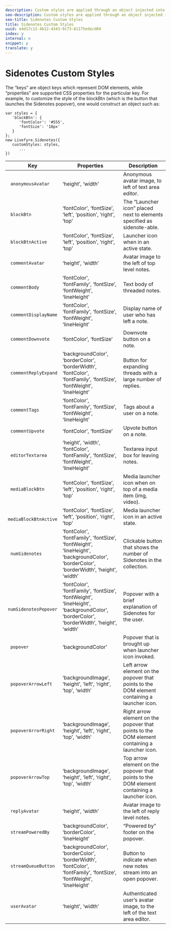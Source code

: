 ```yaml
---
description: Custom styles are applied through an object injected into the Sidenotes constructor.
seo-description: Custom styles are applied through an object injected into the Sidenotes constructor.
seo-title: Sidenotes Custom Styles
title: Sidenotes Custom Styles
uuid: e4d17c12-4b12-4343-9c73-81175edecd04
index: y
internal: n
snippet: y
translate: y
---
```


# Sidenotes Custom Styles


<a id="section_thp_wtv_sy"></a>

The “keys” are object keys which represent DOM elements, while “properties” are supported CSS properties for the particular key. For example, to customize the style of the blockBtn (which is the button that launches the Sidenotes popover), one would construct an object such as:

```
var styles = { 
   'blockBtn': { 
      'fontColor': '#555', 
      'fontSize': '18px' 
   } 
}; 
new Livefyre.Sidenotes({ 
   customStyles: styles, 
      ...  
})
```

|  **Key** | **Properties** | Description  |
|---|---|---|
|  ` anonymousAvatar`  | ‘height’, ‘width’  | Anonymous avatar image, to left of text area editor.  |
|  ` blockBtn`  | ‘fontColor’, ‘fontSize’, ‘left’, ‘position’, ‘right’, ‘top’  | The “Launcher icon” placed next to elements specified as sidenote-able.  |
|  ` blockBtnActive`  | ‘fontColor’, ‘fontSize’, ‘left’, ‘position’, ‘right’, ‘top’  | Launcher icon when in an active state.  |
|  ` commentAvatar`  | ‘height’, ‘width’  | Avatar image to the left of top level notes.  |
|  ` commentBody`  | ‘fontColor’, ‘fontFamily’, ‘fontSize’, ‘fontWeight’, ‘lineHeight’  | Text body of threaded notes.  |
|  ` commentDisplayName`  | ‘fontColor’, ‘fontFamily’, ‘fontSize’, ‘fontWeight’, ‘lineHeight’  | Display name of user who has left a note.  |
|  ` commentDownvote`  | ‘fontColor’, ‘fontSize’  | Downvote button on a note.  |
|  ` commentReplyExpand`  | ‘backgroundColor’, ‘borderColor’, ‘borderWidth’, ‘fontColor’, ‘fontFamily’, ‘fontSize’, ‘fontWeight’, ‘lineHeight’  | Button for expanding threads with a large number of replies.  |
|  ` commentTags`  | ‘fontColor’, ‘fontFamily’, ‘fontSize’, ‘fontWeight’, ‘lineHeight’  | Tags about a user on a note.  |
|  ` commentUpvote`  | ‘fontColor’, ‘fontSize’  | Upvote button on a note.  |
|  ` editorTextarea`  | ‘height’, ‘width’, ‘fontColor’, ‘fontFamily’, ‘fontSize’, ‘fontWeight’, ‘lineHeight’  | Textarea input box for leaving notes.  |
|  ` mediaBlockBtn`  | ‘fontColor’, ‘fontSize’, ‘left’, ‘position’, ‘right’, ‘top’  | Media launcher icon when on top of a media item (img, video).  |
|  ` mediaBlockBtnActive`  | ‘fontColor’, ‘fontSize’, ‘left’, ‘position’, ‘right’, ‘top’  | Media launcher icon in an active state.  |
|  ` numSidenotes`  | ‘fontColor’, ‘fontFamily’, ‘fontSize’, ‘fontWeight’, ‘lineHeight’, ‘backgroundColor’, ‘borderColor’, ‘borderWidth’, ‘height’, ‘width’  | Clickable button that shows the number of Sidenotes in the collection.  |
|  ` numSidenotesPopover`  | ‘fontColor’, ‘fontFamily’, ‘fontSize’, ‘fontWeight’, ‘lineHeight’, ‘backgroundColor’, ‘borderColor’, ‘borderWidth’, ‘height’, ‘width’  | Popover with a brief explanation of Sidenotes for the user.  |
|  ` popover`  | ‘backgroundColor’  | Popover that is brought up when launcher icon invoked.  |
|  ` popoverArrowLeft`  | ‘backgroundImage’, ‘height’, ‘left’, ‘right’, ‘top’, ‘width’  | Left arrow element on the popover that points to the DOM element containing a launcher icon.  |
|  ` popoverArrorRight`  | ‘backgroundImage’, ‘height’, ‘left’, ‘right’, ‘top’, ‘width’  | Right arrow element on the popover that points to the DOM element containing a launcher icon.  |
|  ` popoverArrowTop`  | ‘backgroundImage’, ‘height’, ‘left’, ‘right’, ‘top’, ‘width’  | Top arrow element on the popover that points to the DOM element containing a launcher icon.  |
|  ` replyAvatar`  | ‘height’, ‘width’  | Avatar image to the left of reply level notes.  |
|  ` streamPoweredBy`  | ‘backgroundColor’, ‘borderColor’, ‘lineHeight’  | “Powered by” footer on the popover.  |
|  ` streamQueueButton`  | ‘backgroundColor’, ‘borderColor’, ‘borderWidth’, ‘fontColor’, ‘fontFamily’, ‘fontSize’, ‘fontWeight’, ‘lineHeight’  | Button to indicate when new notes stream into an open popover.  |
|  ` userAvatar`  | ‘height’, ‘width’  | Authenticated user’s avatar image, to the left of the text area editor.  |

